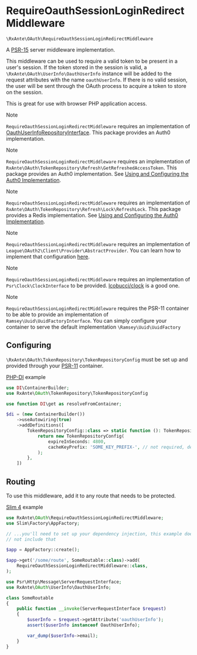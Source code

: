 # RequireOauthSessionLoginRedirectMiddleware

`\RxAnte\OAuth\RequireOauthSessionLoginRedirectMiddleware`

A [PSR-15](https://github.com/php-fig/http-server-middleware) server middleware implementation.

This middleware can be used to require a valid token to be present in a user's session. If the token stored in the session is valid, a `\RxAnte\OAuth\UserInfo\OauthUserInfo` instance will be added to the request attributes with the name `oauthUserInfo`. If there is no valid session, the user will be sent through the OAuth process to acquire a token to store on the session.

This is great for use with browser PHP application access.

> [!NOTE]
> `RequireOauthSessionLoginRedirectMiddleware` requires an implementation of [OauthUserInfoRepositoryInterface](oauth-user-info-repository-interface.md). This package provides an Auth0 implementation.

> [!NOTE]
> `RequireOauthSessionLoginRedirectMiddleware` requires an implementation of `RxAnte\OAuth\TokenRepository\Refresh\GetRefreshedAccessToken`. This package provides an Auth0 implementation. See [Using and Configuring the Auth0 Implementation](using-configuring-auth0-implementation.md).

> [!NOTE]
> `RequireOauthSessionLoginRedirectMiddleware` requires an implementation of `RxAnte\OAuth\TokenRepository\Refresh\Lock\RefreshLock`. This package provides a Redis implementation. See [Using and Configuring the Auth0 Implementation](using-configuring-auth0-implementation.md).

> [!NOTE]
> `RequireOauthSessionLoginRedirectMiddleware` requires an implementation of `League\OAuth2\Client\Provider\AbstractProvider`. You can learn how to implement that configuration [here](configuring-league-client.md).

> [!NOTE]
> `RequireOauthSessionLoginRedirectMiddleware` requires an implementation of `Psr\Clock\ClockInterface` to be provided. [lcobucci/clock](https://github.com/lcobucci/clock) is a good one.

> [!NOTE]
> `RequireOauthSessionLoginRedirectMiddleware` requires the PSR-11 container to be able to provide an implementation of `Ramsey\Uuid\UuidFactoryInterface`. You can simply configure your container to serve the default implementation `\Ramsey\Uuid\UuidFactory`

## Configuring

`\RxAnte\OAuth\TokenRepository\TokenRepositoryConfig` must be set up and provided through your [PSR-11](https://www.php-fig.org/psr/psr-11/) container.

[PHP-DI](https://php-di.org) example

```php
use DI\ContainerBuilder;
use RxAnte\OAuth\TokenRepository\TokenRepositoryConfig

use function DI\get as resolveFromContainer;

$di = (new ContainerBuilder())
    ->useAutowiring(true)
    ->addDefinitions([
        TokenRepositoryConfig::class => static function (): TokenRepositoryConfig {
            return new TokenRepositoryConfig(
                expireInSeconds: 4800,
                cacheKeyPrefix: 'SOME_KEY_PREFIX-', // not required, default is session_id_user_token-
            );
        },
    ])
```

## Routing

To use this middleware, add it to any route that needs to be protected.

[Slim 4](https://www.slimframework.com) example

```php
use RxAnte\OAuth\RequireOauthSessionLoginRedirectMiddleware;
use Slim\Factory\AppFactory;

// ...you'll need to set up your dependency injection, this example does
// not include that

$app = AppFactory::create();

$app->get('/some/route', SomeRoutable::class)->add(
    RequireOauthSessionLoginRedirectMiddleware::class,
);
```

```php
use Psr\Http\Message\ServerRequestInterface;
use RxAnte\OAuth\UserInfo\OauthUserInfo;

class SomeRoutable
{
    public function __invoke(ServerRequestInterface $request)
    {
        $userInfo = $request->getAttribute('oauthUserInfo');
        assert($userInfo instanceof OauthUserInfo);

        var_dump($userInfo->email);
    }
}
```

